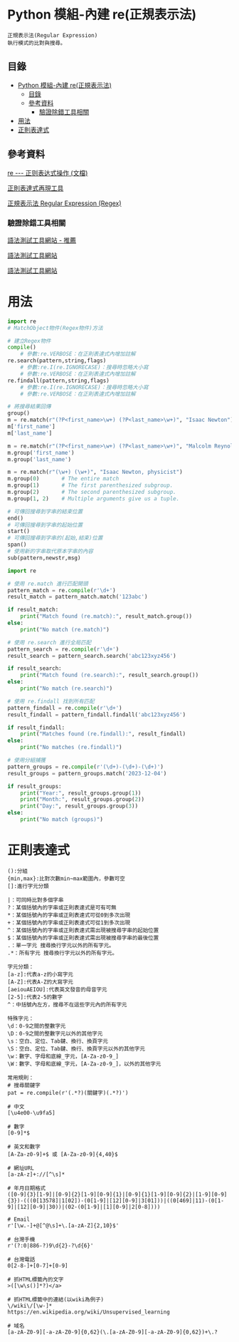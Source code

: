 # Python 模組-內建 re(正規表示法)

```
正規表示法(Regular Expression)
執行模式的比對與搜尋。
```

## 目錄

- [Python 模組-內建 re(正規表示法)](#python-模組-內建-re正規表示法)
  - [目錄](#目錄)
  - [參考資料](#參考資料)
    - [驗證除錯工具相關](#驗證除錯工具相關)
- [用法](#用法)
- [正則表達式](#正則表達式)

## 參考資料

[re --- 正则表达式操作 (文檔)](https://docs.python.org/zh-tw/3/library/re.html)

[正則表達式再現工具](https://c.runoob.com/front-end/854/)

[正規表示法 Regular Expression (Regex)](https://www.fooish.com/regex-regular-expression/)

### 驗證除錯工具相關

[語法測試工具網站 - 推薦](https://regex101.com/)

[語法測試工具網站](https://www.debuggex.com/)

[語法測試工具網站](https://regexr.com/)

# 用法

```python
import re
# MatchObject物件(Regex物件)方法

# 建立Regex物件
compile()
    # 參數:re.VERBOSE：在正則表達式內增加註解
re.search(pattern,string,flags)
    # 參數:re.I(re.IGNORECASE)：搜尋時忽略大小寫
    # 參數:re.VERBOSE：在正則表達式內增加註解
re.findall(pattern,string,flags)
    # 參數:re.I(re.IGNORECASE)：搜尋時忽略大小寫
    # 參數:re.VERBOSE：在正則表達式內增加註解

# 將搜尋結果回傳
group()
m = re.match(r"(?P<first_name>\w+) (?P<last_name>\w+)", "Isaac Newton")
m['first_name']
m['last_name']

m = re.match(r"(?P<first_name>\w+) (?P<last_name>\w+)", "Malcolm Reynolds")
m.group('first_name')
m.group('last_name')

m = re.match(r"(\w+) (\w+)", "Isaac Newton, physicist")
m.group(0)       # The entire match
m.group(1)       # The first parenthesized subgroup.
m.group(2)       # The second parenthesized subgroup.
m.group(1, 2)    # Multiple arguments give us a tuple.

# 可傳回搜尋到字串的結束位置
end()
# 可傳回搜尋到字串的起始位置
start()
# 可傳回搜尋到字串的(起始,結束)位置
span()
# 使用新的字串取代原本字串的內容
sub(pattern,newstr,msg)
```

```Python
import re

# 使用 re.match 進行匹配開頭
pattern_match = re.compile(r'\d+')
result_match = pattern_match.match('123abc')

if result_match:
    print("Match found (re.match):", result_match.group())
else:
    print("No match (re.match)")

# 使用 re.search 進行全局匹配
pattern_search = re.compile(r'\d+')
result_search = pattern_search.search('abc123xyz456')

if result_search:
    print("Match found (re.search):", result_search.group())
else:
    print("No match (re.search)")

# 使用 re.findall 找到所有匹配
pattern_findall = re.compile(r'\d+')
result_findall = pattern_findall.findall('abc123xyz456')

if result_findall:
    print("Matches found (re.findall):", result_findall)
else:
    print("No matches (re.findall)")

# 使用分組捕獲
pattern_groups = re.compile(r'(\d+)-(\d+)-(\d+)')
result_groups = pattern_groups.match('2023-12-04')

if result_groups:
    print("Year:", result_groups.group(1))
    print("Month:", result_groups.group(2))
    print("Day:", result_groups.group(3))
else:
    print("No match (groups)")
```

# 正則表達式

```
():分組
{min,max}:比對次數min~max範圍內，參數可空
[]:進行字元分類

|：可同時比對多個字串
?：某個括號內的字串或正則表達式是可有可無
*：某個括號內的字串或正則表達式可從0到多次出現
+：某個括號內的字串或正則表達式可從1到多次出現
^：某個括號內的字串或正則表達式需出現被搜尋字串的起始位置
$：某個括號內的字串或正則表達式需出現被搜尋字串的最後位置
.：單一字元 搜尋換行字元以外的所有字元。
.*：所有字元 搜尋換行字元以外的所有字元。

字元分類：
[a-z]:代表a-z的小寫字元
[A-Z]:代表A-Z的大寫字元
[aeiouAEIOU]:代表英文發音的母音字元
[2-5]:代表2-5的數字
^：中括號內左方，搜尋不在這些字元內的所有字元

特殊字元：
\d：0-9之間的整數字元
\D：0-9之間的整數字元以外的其他字元
\s：空白、定位、Tab鍵、換行、換頁字元
\S：空白、定位、Tab鍵、換行、換頁字元以外的其他字元
\w：數字、字母和底線_字元，[A-Za-z0-9_]
\W：數字、字母和底線_字元，[A-Za-z0-9_]，以外的其他字元

常用規則：
# 搜尋關鍵字
pat = re.compile(r'(.*?)(關鍵字)(.*?)')

# 中文
[\u4e00-\u9fa5]

# 數字
[0-9]*$

# 英文和數字
[A-Za-z0-9]+$ 或 [A-Za-z0-9]{4,40}$

# 網址URL
[a-zA-z]+://[^\s]*

# 年月日期格式
([0-9]{3}[1-9]|[0-9]{2}[1-9][0-9]{1}|[0-9]{1}[1-9][0-9]{2}|[1-9][0-9]{3})-(((0[13578]|1[02])-(0[1-9]|[12][0-9]|3[01]))|((0[469]|11)-(0[1-9]|[12][0-9]|30))|(02-(0[1-9]|[1][0-9]|2[0-8])))

# Email
r'[\w.-]+@[^@\s]+\.[a-zA-Z]{2,10}$'

# 台灣手機
r'(?:0|886-?)9\d{2}-?\d{6}'

# 台灣電話
0[2-8-]+[0-7]+[0-9]

# 抓HTML標籤內的文字
>([\w\s()]*?)</a>

# 抓HTML標籤中的連結(以wiki為例子)
\/wiki\/[\w-]*
https://en.wikipedia.org/wiki/Unsupervised_learning

# 域名
[a-zA-Z0-9][-a-zA-Z0-9]{0,62}(\.[a-zA-Z0-9][-a-zA-Z0-9]{0,62})+\.?
```